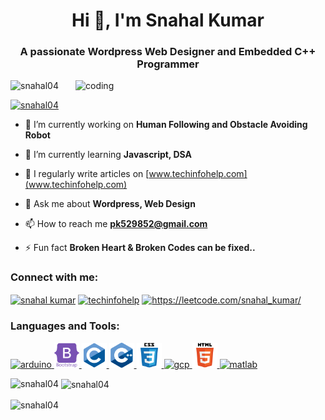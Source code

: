 <h1 align="center">Hi 👋, I'm Snahal Kumar</h1>
<h3 align="center">A passionate Wordpress Web Designer and Embedded C++ Programmer</h3>
<img align="right" alt="coding" width = "400" src = "https://i.kym-cdn.com/photos/images/newsfeed/002/099/073/721.gif">

<p align="left"> <img src="https://komarev.com/ghpvc/?username=snahal04&label=Profile%20views&color=0e75b6&style=flat" alt="snahal04" /> </p>

<p align="left"> <a href="https://github.com/ryo-ma/github-profile-trophy"><img src="https://github-profile-trophy.vercel.app/?username=snahal04" alt="snahal04" /></a> </p>

- 🔭 I’m currently working on **Human Following and Obstacle Avoiding Robot**

- 🌱 I’m currently learning **Javascript, DSA**

- 📝 I regularly write articles on [www.techinfohelp.com](www.techinfohelp.com)

- 💬 Ask me about **Wordpress, Web Design**

- 📫 How to reach me **pk529852@gmail.com**

- ⚡ Fun fact **Broken Heart & Broken Codes can be fixed..**

<h3 align="left">Connect with me:</h3>
<p align="left">
<a href="https://linkedin.com/in/snahal kumar" target="blank"><img align="center" src="https://raw.githubusercontent.com/rahuldkjain/github-profile-readme-generator/master/src/images/icons/Social/linked-in-alt.svg" alt="snahal kumar" height="30" width="40" /></a>
<a href="https://www.youtube.com/c/techinfohelp" target="blank"><img align="center" src="https://raw.githubusercontent.com/rahuldkjain/github-profile-readme-generator/master/src/images/icons/Social/youtube.svg" alt="techinfohelp" height="30" width="40" /></a>
<a href="https://www.leetcode.com/https://leetcode.com/snahal_kumar/" target="blank"><img align="center" src="https://raw.githubusercontent.com/rahuldkjain/github-profile-readme-generator/master/src/images/icons/Social/leet-code.svg" alt="https://leetcode.com/snahal_kumar/" height="30" width="40" /></a>
</p>

<h3 align="left">Languages and Tools:</h3>
<p align="left"> <a href="https://www.arduino.cc/" target="_blank" rel="noreferrer"> <img src="https://cdn.worldvectorlogo.com/logos/arduino-1.svg" alt="arduino" width="40" height="40"/> </a> <a href="https://getbootstrap.com" target="_blank" rel="noreferrer"> <img src="https://raw.githubusercontent.com/devicons/devicon/master/icons/bootstrap/bootstrap-plain-wordmark.svg" alt="bootstrap" width="40" height="40"/> </a> <a href="https://www.cprogramming.com/" target="_blank" rel="noreferrer"> <img src="https://raw.githubusercontent.com/devicons/devicon/master/icons/c/c-original.svg" alt="c" width="40" height="40"/> </a> <a href="https://www.w3schools.com/cpp/" target="_blank" rel="noreferrer"> <img src="https://raw.githubusercontent.com/devicons/devicon/master/icons/cplusplus/cplusplus-original.svg" alt="cplusplus" width="40" height="40"/> </a> <a href="https://www.w3schools.com/css/" target="_blank" rel="noreferrer"> <img src="https://raw.githubusercontent.com/devicons/devicon/master/icons/css3/css3-original-wordmark.svg" alt="css3" width="40" height="40"/> </a> <a href="https://cloud.google.com" target="_blank" rel="noreferrer"> <img src="https://www.vectorlogo.zone/logos/google_cloud/google_cloud-icon.svg" alt="gcp" width="40" height="40"/> </a> <a href="https://www.w3.org/html/" target="_blank" rel="noreferrer"> <img src="https://raw.githubusercontent.com/devicons/devicon/master/icons/html5/html5-original-wordmark.svg" alt="html5" width="40" height="40"/> </a> <a href="https://www.mathworks.com/" target="_blank" rel="noreferrer"> <img src="https://upload.wikimedia.org/wikipedia/commons/2/21/Matlab_Logo.png" alt="matlab" width="40" height="40"/> </a> </p>

<p><img align="left" src="https://github-readme-stats.vercel.app/api/top-langs?username=snahal04&show_icons=true&locale=en&layout=compact" alt="snahal04" /></p>

<p>&nbsp;<img align="center" src="https://github-readme-stats.vercel.app/api?username=snahal04&show_icons=true&locale=en" alt="snahal04" /></p>

<p><img align="center" src="https://github-readme-streak-stats.herokuapp.com/?user=snahal04&" alt="snahal04" /></p>
